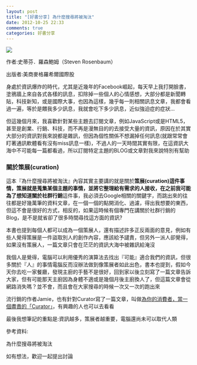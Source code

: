```yaml
---
layout: post
title: "[好書分享] 為什麼搜尋將被淘汰"
date: 2012-10-25 22:33
comments: true
categories: 好書分享
---
```


<img src="https://lh4.googleusercontent.com/-_xeoCp7o0h4/UIlc6lVxgCI/AAAAAAAABvI/aIdvp8E_NHU/s360/DJAP00-A60993607000_4f18e070e0a07.jpeg" />

作者:史蒂芬．羅森鮑姆（Steven Rosenbaum）

出版者:美商麥格羅希爾國際股

<!--more-->

身處於資訊爆炸的時代，尤其是近幾年的Facebook崛起，每天早上我打開臉書，塗鴉牆上來自各式各樣的訊息，扣除掉一些個人的心情感想，大部分都是新聞轉貼，科技新知，或是國際大事，也因為這樣，幾乎每一則相關訊息文章，我都會看過一遍，等於是餵我多少訊息，我就會吃下多少訊息，近似強迫症的症狀...

但這幾個月來，我喜歡針對某些主題去訂閱文章，例如JavaScript或是HTML5，甚至是創業、行銷、科技，而不再是漫無目的的去接受大量的資訊，原因在於其實大部分的資訊對我來說都是雜訊，但因為個性關係不想漏掉任何訊息(就跟常常會盯著通訊軟體看有沒有miss訊息一樣)，不過人的一天時間其實有限，在這資訊大海中不可能每一篇都看過，所以訂閱特定主題的BLOG或文章對我來說特別有幫助

### 關於策展(curation)

這本『為什麼搜尋將被淘汰』內容其實主要講的就是關於**策展(curation)**這件事情，策展就是蒐集某個主題的事情，並將它整理給有需求的人接收，在之前我可能為了想知道關於**社群行銷**這件事，我必須去Google相關的關鍵字，而跳出來的往往都是好幾萬筆的資料文章，在一個一個的點開消化、過濾，得出我想要的東西，但這不會是很好的方式，相反的，如果這時候有個專門在講關於社群行銷的Blog，是不是就省卻了很多時間尋找這方面的資訊?

本書也提到每個人都可以成為一個策展人，還有描述許多正反兩面的意見，例如有些人覺得策展是一件盜取別人的創作內容，應該給予譴責，但另外一派人卻覺得，如果沒有策展人，一篇文章只會在茫茫的資訊大海中被雜訊給淹沒

我個人是覺得，電腦可以利用優秀的演算法去找出『可能』適合我們的資訊，但很多關於『人』的事情電腦反而沒辦法做到像策展者如此出色，書本也提到，假如今天你去吃一家餐廳，發現主廚的手藝不是很好，回到家以後立刻寫了一篇文章告訴大家，但有可能那天主廚因為身體不適或是幾個月後主廚換人了，但這篇文章會從網路消失嗎？並不會，而且會在大家搜尋的時候一次又一次的跑出來

流行銷的作者Jamie，也有針對Curator寫了一篇文章，叫做<a href="http://mrjamie.cc/2012/03/09/curator/" target="_blank">為你的消費者，當一個盡責的「Curator」</a>，有興趣的人也可以去看看


最後我想筆記的重點是:資訊越多，策展者越重要，電腦還尚未可以取代人類

參考資料:

為什麼搜尋將被淘汰

如有想法，歡迎一起提出討論